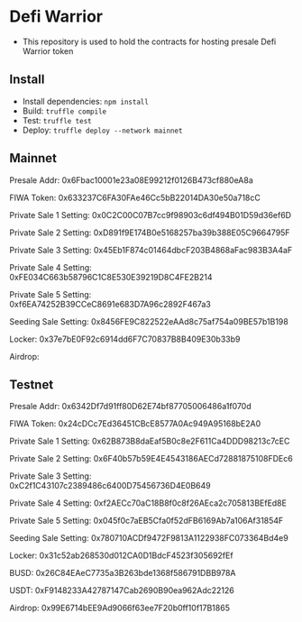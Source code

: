 # Defi Warrior

- This repository is used to hold the contracts for hosting presale Defi Warrior token

## Install

- Install dependencies: `npm install`
- Build: `truffle compile`
- Test: `truffle test`
- Deploy: `truffle deploy --network mainnet`

## Mainnet

Presale Addr: 0x6Fbac10001e23a08E99212f0126B473cf880eA8a

FIWA Token: 0x633237C6FA30FAe46Cc5bB22014DA30e50a718cC

Private Sale 1 Setting: 0x0C2C00C07B7cc9f98903c6df494B01D59d36ef6D

Private Sale 2 Setting: 0xD891f9E174B0e5168257ba39b388E05C9664795F

Private Sale 3 Setting: 0x45Eb1F874c01464dbcF203B4868aFac983B3A4aF

Private Sale 4 Setting: 0xFE034C663b58796C1C8E530E39219D8C4FE2B214

Private Sale 5 Setting: 0xf6EA74252B39CCeC8691e683D7A96c2892F467a3

Seeding Sale Setting: 0x8456FE9C822522eAAd8c75af754a09BE57b1B198

Locker: 0x37e7bE0F92c6914dd6F7C70837B8B409E30b33b9

Airdrop: 

## Testnet

Presale Addr: 0x6342Df7d91ff80D62E74bf87705006486a1f070d

FIWA Token: 0x24cDCc7Ed36451CBcE8577A0Ac949A95168bE2A0

Private Sale 1 Setting: 0x62B873B8daEaf5B0c8e2F611Ca4DDD98213c7cEC

Private Sale 2 Setting: 0x6F40b57b59E4E4543186AECd72881875108FDEc6

Private Sale 3 Setting: 0xC2f1C43107c2389486c6400D75456736D4E0B649

Private Sale 4 Setting: 0xf2AECc70aC18B8f0c8f26AEca2c705813BEfEd8E

Private Sale 5 Setting: 0x045f0c7aEB5Cfa0f52dFB6169Ab7a106Af31854F

Seeding Sale Setting: 0x780710ACDf9472F9813A1122938FC073364Bd4e9

Locker: 0x31c52ab268530d012CA0D1BdcF4523f305692fEf

BUSD: 0x26C84EAeC7735a3B263bde1368f586791DBB978A

USDT: 0xF9148233A42787147Cab2690B90ea962Adc22126

Airdrop: 0x99E6714bEE9Ad9066f63ee7F20b0ff10f17B1865